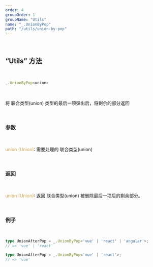 ```yaml
---
order: 4
groupOrder: 1
groupName: "Utils"
name: "_.UnionByPop"
path: "/utils/union-by-pop"
---
```


<br/>

## “Utils” 方法

<br/>

```typescript
_.UnionByPop<union>
```

<br/>

将 联合类型(union) 类型的最后一项弹出后，将剩余的部分返回

<br/>

### 参数

<br/>

<font color="#d9a84a">union (Union)</font>: 需要处理的 联合类型(union)

<br/>

### 返回

<br/>

<font color="#d9a84a">union (Union)</font>: 返回 联合类型(union) 被删除最后一项后的剩余部分。

<br/>

### 例子

<br/>

```typescript
type UnionAfterPop = _.UnionByPop<'vue' | 'react' | 'angular'>;
// => 'vue' | 'react'

type UnionAfterPop = _.UnionByPop<'vue' | 'react'>;
// => 'vue'
```
